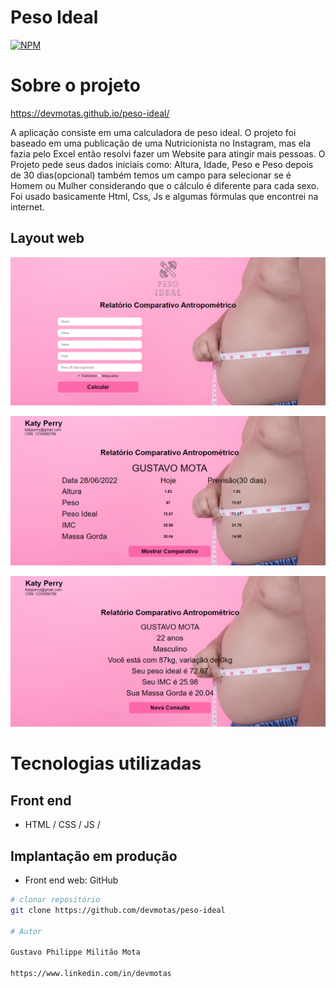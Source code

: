 # Peso Ideal
[![NPM](https://img.shields.io/npm/l/react)](https://github.com/neliocursos/exemplo-readme/blob/main/LICENSE) 

# Sobre o projeto

https://devmotas.github.io/peso-ideal/

A aplicação consiste em uma calculadora de peso ideal. O projeto foi baseado em uma publicação de uma Nutricionista no Instagram, mas ela fazia pelo Excel então resolvi fazer um Website para atingir mais pessoas. O Projeto pede seus dados iniciais como: Altura, Idade, Peso e Peso depois de 30 dias(opcional) também temos um campo para selecionar se é Homem ou Mulher considerando que o cálculo é diferente para cada sexo. Foi usado basicamente Html, Css, Js e algumas fórmulas que encontrei na internet.

## Layout web
![Web 1](https://github.com/devmotas/peso-ideal/blob/main/assets/home.png)

![Web 2](https://github.com/devmotas/peso-ideal/blob/main/assets/result.png)

![Web 3](https://github.com/devmotas/peso-ideal/blob/main/assets/resume.png)

# Tecnologias utilizadas
## Front end
- HTML / CSS / JS / 

## Implantação em produção
- Front end web: GitHub

```bash
# clonar repositório
git clone https://github.com/devmotas/peso-ideal

# Autor

Gustavo Philippe Militão Mota

https://www.linkedin.com/in/devmotas
